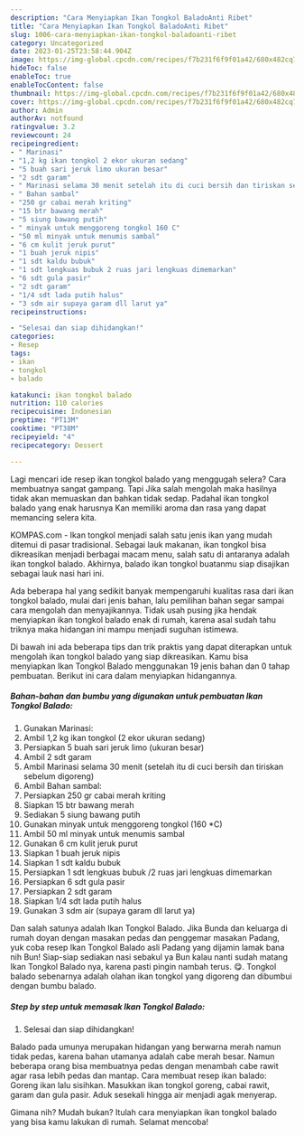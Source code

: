```yaml
---
description: "Cara Menyiapkan Ikan Tongkol BaladoAnti Ribet"
title: "Cara Menyiapkan Ikan Tongkol BaladoAnti Ribet"
slug: 1006-cara-menyiapkan-ikan-tongkol-baladoanti-ribet
category: Uncategorized
date: 2023-01-25T23:58:44.904Z
image: https://img-global.cpcdn.com/recipes/f7b231f6f9f01a42/680x482cq70/ikan-tongkol-balado-foto-resep-utama.jpg
hideToc: false
enableToc: true
enableTocContent: false
thumbnail: https://img-global.cpcdn.com/recipes/f7b231f6f9f01a42/680x482cq70/ikan-tongkol-balado-foto-resep-utama.jpg
cover: https://img-global.cpcdn.com/recipes/f7b231f6f9f01a42/680x482cq70/ikan-tongkol-balado-foto-resep-utama.jpg
author: Admin
authorAv: notfound
ratingvalue: 3.2
reviewcount: 24
recipeingredient:
- " Marinasi"
- "1,2 kg ikan tongkol 2 ekor ukuran sedang"
- "5 buah sari jeruk limo ukuran besar"
- "2 sdt garam"
- " Marinasi selama 30 menit setelah itu di cuci bersih dan tiriskan sebelum digoreng"
- " Bahan sambal"
- "250 gr cabai merah kriting"
- "15 btr bawang merah"
- "5 siung bawang putih"
- " minyak untuk menggoreng tongkol 160 C"
- "50 ml minyak untuk menumis sambal"
- "6 cm kulit jeruk purut"
- "1 buah jeruk nipis"
- "1 sdt kaldu bubuk"
- "1 sdt lengkuas bubuk 2 ruas jari lengkuas dimemarkan"
- "6 sdt gula pasir"
- "2 sdt garam"
- "1/4 sdt lada putih halus"
- "3 sdm air supaya garam dll larut ya"
recipeinstructions:

- "Selesai dan siap dihidangkan!"
categories:
- Resep
tags:
- ikan
- tongkol
- balado

katakunci: ikan tongkol balado 
nutrition: 110 calories
recipecuisine: Indonesian
preptime: "PT13M"
cooktime: "PT38M"
recipeyield: "4"
recipecategory: Dessert

---
```



Lagi mencari ide resep ikan tongkol balado yang menggugah selera? Cara membuatnya sangat gampang. Tapi Jika salah mengolah maka hasilnya tidak akan memuaskan dan bahkan tidak sedap. Padahal ikan tongkol balado yang enak harusnya Kan memiliki aroma dan rasa yang dapat memancing selera kita.


KOMPAS.com - Ikan tongkol menjadi salah satu jenis ikan yang mudah ditemui di pasar tradisional. Sebagai lauk makanan, ikan tongkol bisa dikreasikan menjadi berbagai macam menu, salah satu di antaranya adalah ikan tongkol balado. Akhirnya, balado ikan tongkol buatanmu siap disajikan sebagai lauk nasi hari ini.

Ada beberapa hal yang sedikit banyak mempengaruhi kualitas rasa dari ikan tongkol balado, mulai dari jenis bahan, lalu pemilihan bahan segar sampai cara mengolah dan menyajikannya. Tidak usah pusing jika hendak menyiapkan ikan tongkol balado enak di rumah, karena asal sudah tahu triknya maka hidangan ini mampu menjadi suguhan istimewa.


Di bawah ini ada beberapa tips dan trik praktis yang dapat diterapkan untuk mengolah ikan tongkol balado yang siap dikreasikan. Kamu bisa menyiapkan Ikan Tongkol Balado menggunakan 19 jenis bahan dan 0 tahap pembuatan. Berikut ini cara dalam menyiapkan hidangannya.

<!--inarticleads1-->

##### Bahan-bahan dan bumbu yang digunakan untuk pembuatan Ikan Tongkol Balado:

1. Gunakan  Marinasi:
1. Ambil 1,2 kg ikan tongkol (2 ekor ukuran sedang)
1. Persiapkan 5 buah sari jeruk limo (ukuran besar)
1. Ambil 2 sdt garam
1. Ambil  Marinasi selama 30 menit (setelah itu di cuci bersih dan tiriskan sebelum digoreng)
1. Ambil  Bahan sambal:
1. Persiapkan 250 gr cabai merah kriting
1. Siapkan 15 btr bawang merah
1. Sediakan 5 siung bawang putih
1. Gunakan  minyak untuk menggoreng tongkol (160 *C)
1. Ambil 50 ml minyak untuk menumis sambal
1. Gunakan 6 cm kulit jeruk purut
1. Siapkan 1 buah jeruk nipis
1. Siapkan 1 sdt kaldu bubuk
1. Persiapkan 1 sdt lengkuas bubuk /2 ruas jari lengkuas dimemarkan
1. Persiapkan 6 sdt gula pasir
1. Persiapkan 2 sdt garam
1. Siapkan 1/4 sdt lada putih halus
1. Gunakan 3 sdm air (supaya garam dll larut ya)


Dan salah satunya adalah Ikan Tongkol Balado. Jika Bunda dan keluarga di rumah doyan dengan masakan pedas dan penggemar masakan Padang, yuk coba resep Ikan Tongkol Balado asli Padang yang dijamin lamak bana nih Bun! Siap-siap sediakan nasi sebakul ya Bun kalau nanti sudah matang Ikan Tongkol Balado nya, karena pasti pingin nambah terus. 😋. Tongkol balado sebenarnya adalah olahan ikan tongkol yang digoreng dan dibumbui dengan bumbu balado. 

<!--inarticleads2-->

##### Step by step untuk memasak Ikan Tongkol Balado:


1. Selesai dan siap dihidangkan!

Balado pada umunya merupakan hidangan yang berwarna merah namun tidak pedas, karena bahan utamanya adalah cabe merah besar. Namun beberapa orang bisa membuatnya pedas dengan menambah cabe rawit agar rasa lebih pedas dan mantap. Cara membuat resep ikan balado: Goreng ikan lalu sisihkan. Masukkan ikan tongkol goreng, cabai rawit, garam dan gula pasir. Aduk sesekali hingga air menjadi agak menyerap. 

Gimana nih? Mudah bukan? Itulah cara menyiapkan ikan tongkol balado yang bisa kamu lakukan di rumah. Selamat mencoba!
